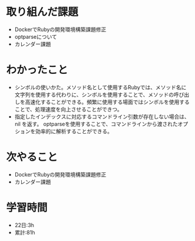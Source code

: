 # 取り組んだ課題
- DockerでRubyの開発環境構築課題修正
- optparseについて
- カレンダー課題
# わかったこと
- シンボルの使いかた。メソッド名として使用するRubyでは、メソッド名に文字列を使用する代わりに、シンボルを使用することで、メソッドの呼び出しを高速化することができる。頻繁に使用する場面ではシンボルを使用することで、処理速度を向上させることができつ。
- 指定したインデックスに対応するコマンドライン引数が存在しない場合は、nil を返す。
  optparseを使用することで、コマンドラインから渡されたオプションを効率的に解析することができる。
# 次やること
- DockerでRubyの開発環境構築課題修正
- カレンダー課題
# 学習時間
- 22日:3h
- 累計:81h
